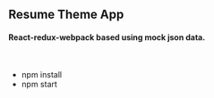 <h2>Resume Theme App</h2>

<h4>React-redux-webpack based using mock json data.</h4>

<br/><ul><li>npm install</li><li>npm start</li></ul>

